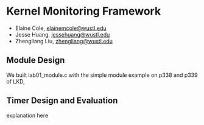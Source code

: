 # Kernel Monitoring Framework

- Elaine Cole, elainemcole@wustl.edu
- Jesse Huang, jessehuang@wustl.edu
- Zhengliang Liu, zhengliang@wustl.edu

## Module Design

We built lab01_module.c with the simple module example on p338 and p339 of LKD,

## Timer Design and Evaluation

explanation here
